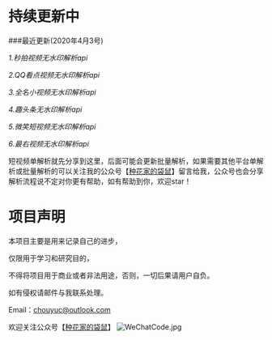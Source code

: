 # 持续更新中

###最近更新(2020年4月3号) 

*1.秒拍视频无水印解析api*

*2.QQ看点视频无水印解析api*

*3.全名小视频无水印解析api*

*4.趣头条无水印解析api*

*5.微笑短视频无水印解析api*

*6.最右视频无水印解析api*


短视频单解析就先分享到这里，后面可能会更新批量解析，如果需要其他平台单解析或批量解析的可以关注我的公众号【[种花家的袋鼠](https://github.com/chouYuc/ChouYuc_Api/blob/master/WeChatCode.jpg)】留言给我，公众号也会分享解析流程说不定对你更有帮助，如有帮助到你，欢迎star！

# 项目声明
本项目主要是用来记录自己的进步，

仅限用于学习和研究目的，

不得将项目用于商业或者非法用途，否则，一切后果请用户自负。

如有侵权请邮件与我联系处理。

Email：chouyuc@outlook.com


欢迎关注公众号【[种花家的袋鼠](https://github.com/chouYuc/ChouYuc_Api/blob/master/WeChatCode.jpg)】
![WeChatCode.jpg](https://github.com/chouYuc/ChouYuc_Api/blob/master/WeChatCode.jpg)
